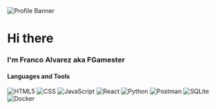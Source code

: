 <div>
  <image alt="Profile Banner" src="https://github.com/user-attachments/assets/4aef1b49-8c21-4f08-8a16-3882a2c6f79a"/>
  <h1>
    Hi there
  </h1>

  <h3>
    I'm Franco Alvarez aka FGamester
  </h3>
</div>
<div>
  <h4>
    Languages and Tools
  </h4>
  <image alt="HTML5" src="https://www.vectorlogo.zone/logos/w3_html5/w3_html5-icon.svg"></image>
  <image alt="CSS" src="https://www.vectorlogo.zone/logos/w3_css/w3_css-icon~old.svg"></image>
  <image alt="JavaScript" src="https://www.vectorlogo.zone/logos/javascript/javascript-icon.svg"></image>
  <image alt="React" src="https://www.vectorlogo.zone/logos/reactjs/reactjs-icon.svg"></image>
  <image alt="Python" src="https://www.vectorlogo.zone/logos/python/python-icon.svg"></image>
  <image alt="Postman" src="https://www.vectorlogo.zone/logos/getpostman/getpostman-icon.svg"></image>
  <image alt="SQLite" src="https://www.vectorlogo.zone/logos/sqlite/sqlite-icon.svg"></image>
  <image alt="Docker" src="https://www.vectorlogo.zone/logos/docker/docker-icon.svg"></image>
  <image alt="" src=""></image>
</div>


<!--
**fgamester/fgamester** is a ✨ _special_ ✨ repository because its `README.md` (this file) appears on your GitHub profile.

Here are some ideas to get you started:

- 🔭 I’m currently working on ...
- 🌱 I’m currently learning ...
- 👯 I’m looking to collaborate on ...
- 🤔 I’m looking for help with ...
- 💬 Ask me about ...
- 📫 How to reach me: ...
- 😄 Pronouns: ...
- ⚡ Fun fact: ...
-->
